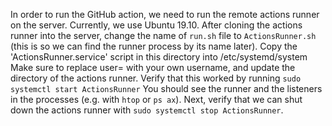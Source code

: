 In order to run the GitHub action, we need to run the remote actions runner on the server.
Currently, we use Ubuntu 19.10.
After cloning the actions runner into the server, change the name of `run.sh` file to `ActionsRunner.sh` (this is so we can find the runner process by its name later).
Copy the 'ActionsRunner.service' script in this directory into /etc/systemd/system
Make sure to replace user= with your own username, and update the directory of the actions runner.
Verify that this worked by running `sudo systemctl start ActionsRunner`
You should see the runner and the listeners in the processes (e.g. with `htop` or `ps ax`).
Next, verify that we can shut down the actions runner with `sudo systemctl stop ActionsRunner`.

